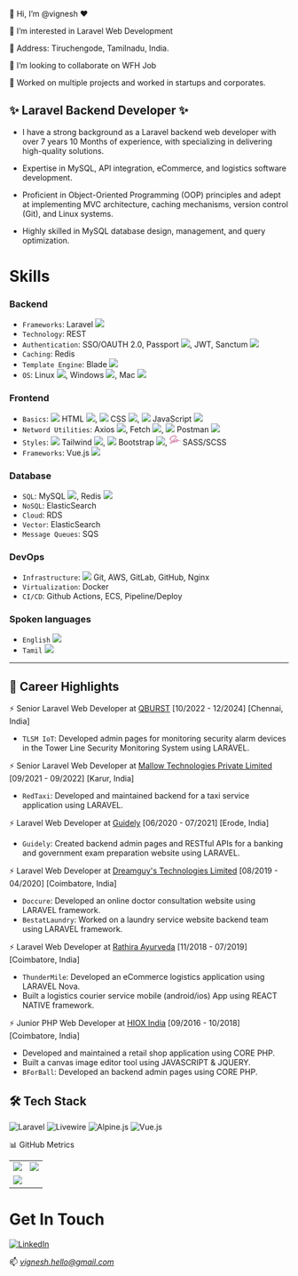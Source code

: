 👋 Hi, I’m @vignesh ❤

👀 I’m interested in Laravel Web Development

🌱 Address: Tiruchengode, Tamilnadu, India.

💞️ I’m looking to collaborate on WFH Job

🚀 Worked on multiple projects and worked in startups and corporates. 

## ✨ Laravel Backend Developer ✨

- I have a strong background as a Laravel backend web developer with over 7 years 10 Months of experience, with specializing in delivering high-quality solutions.
  
- Expertise in MySQL, API integration, eCommerce, and logistics software development.

- Proficient in Object-Oriented Programming (OOP) principles and adept at implementing MVC architecture, caching mechanisms, version control (Git), and Linux systems.

- Highly skilled in MySQL database design, management, and query optimization.

# Skills

### Backend
- `Frameworks`: Laravel ![](https://geps.dev/progress/80)
- `Technology`: REST
- `Authentication`: SSO/OAUTH 2.0, Passport ![](https://geps.dev/progress/80), JWT, Sanctum ![](https://geps.dev/progress/80)
- `Caching`: Redis
- `Template Engine`: Blade ![](https://geps.dev/progress/90)
- `OS`: Linux ![](https://geps.dev/progress/70), Windows ![](https://geps.dev/progress/80), Mac ![](https://geps.dev/progress/70)

### Frontend
- `Basics`: <img src="https://cdn.jsdelivr.net/gh/devicons/devicon/icons/html5/html5-original.svg" width="20"> HTML ![](https://geps.dev/progress/90), <img src="https://cdn.jsdelivr.net/gh/devicons/devicon/icons/css3/css3-plain.svg" width="20"> CSS ![](https://geps.dev/progress/90), <img src="https://cdn.jsdelivr.net/gh/devicons/devicon/icons/javascript/javascript-original.svg" width="20"> JavaScript ![](https://geps.dev/progress/80)
- `Netword Utilities`: Axios ![](https://geps.dev/progress/80), Fetch ![](https://geps.dev/progress/80), <img src="https://www.vectorlogo.zone/logos/getpostman/getpostman-icon.svg" width="20"/> Postman ![](https://geps.dev/progress/70)
- `Styles`: <img src="https://www.vectorlogo.zone/logos/tailwindcss/tailwindcss-icon.svg" width="20"> Tailwind ![](https://geps.dev/progress/60), <img src="https://cdn.jsdelivr.net/gh/devicons/devicon/icons/bootstrap/bootstrap-plain.svg" width="20"> Bootstrap ![](https://geps.dev/progress/70), <img src="https://raw.githubusercontent.com/devicons/devicon/master/icons/sass/sass-original.svg" width="20"> SASS/SCSS
- `Frameworks`: Vue.js ![](https://geps.dev/progress/20)

### Database
- `SQL`: MySQL ![](https://geps.dev/progress/80), Redis ![](https://geps.dev/progress/70)
- `NoSQL`: ElasticSearch
- `Cloud`: RDS
- `Vector`: ElasticSearch
- `Message Queues`: SQS

### DevOps
- `Infrastructure`: <img src="https://cdn.jsdelivr.net/gh/devicons/devicon/icons/git/git-plain.svg" width="20"> Git, AWS, GitLab, GitHub, Nginx
- `Virtualization`: Docker
- `CI/CD`: Github Actions, ECS, Pipeline/Deploy

### Spoken languages
- `English` ![](https://geps.dev/progress/80)
- `Tamil` ![](https://geps.dev/progress/100)

---

## 💼 Career Highlights

⚡ Senior Laravel Web Developer at [QBURST](https://www.qburst.com/en-in/) [10/2022 - 12/2024] [Chennai, India]
- `TLSM IoT`: Developed admin pages for monitoring security alarm devices in the Tower Line Security Monitoring System using LARAVEL.

⚡ Senior Laravel Web Developer at [Mallow Technologies Private Limited](https://mallow-tech.com/) [09/2021 - 09/2022] [Karur, India]
- `RedTaxi`: Developed and maintained backend for a taxi service application using LARAVEL.

⚡ Laravel Web Developer at [Guidely](https://guidely.in/) [06/2020 - 07/2021] [Erode, India]
- `Guidely`: Created backend admin pages and RESTful APIs for a banking and government exam preparation website using LARAVEL.

⚡ Laravel Web Developer at [Dreamguy's Technologies Limited](https://dreamstechnologies.com/) [08/2019 - 04/2020] [Coimbatore, India]
- `Doccure`: Developed an online doctor consultation website using LARAVEL framework.
- `BestatLaundry`: Worked on a laundry service website backend team using LARAVEL framework.

⚡ Laravel Web Developer at [Rathira Ayurveda](https://www.rathiraayurveda.com/) [11/2018 - 07/2019] [Coimbatore, India]
- `ThunderMile`: Developed an eCommerce logistics application using LARAVEL Nova.
- Built a logistics courier service mobile (android/ios) App using REACT NATIVE framework.

⚡ Junior PHP Web Developer at [HIOX India](https://www.hioxindia.com/) [09/2016 - 10/2018] [Coimbatore, India]
- Developed and maintained a retail shop application using CORE PHP.
- Built a canvas image editor tool using JAVASCRIPT & JQUERY.
- `BForBall`: Developed an backend admin pages using CORE PHP.

## 🛠️ Tech Stack
![Laravel](https://img.shields.io/badge/Laravel-%23FF2D20.svg?style=for-the-badge&logo=laravel&logoColor=white) ![Livewire](https://img.shields.io/badge/Livewire-%23DA558C.svg?style=for-the-badge&logo=livewire&logoColor=white) ![Alpine.js](https://img.shields.io/badge/Alpine.js-%2377C1D2.svg?style=for-the-badge&logo=alpine.js&logoColor=white) ![Vue.js](https://img.shields.io/badge/Vue.js-%233FB27F.svg?style=for-the-badge&logo=vue.js&logoColor=white)

📊 GitHub Metrics

<table border="0" cellpadding='0' cellspacing='0'>
  <tr>
    <td>
      <img src="https://github-readme-stats.vercel.app/api?username=vigneshmersal&show_icons=true&theme=github&border_radius=8" />
    </td>
    <td>
    <img src="https://github-readme-stats.vercel.app/api/top-langs/?username=vigneshmersal&layout=compact&theme=github&hide=rich+text+format&langs_count=8&border_radius=8" />
    </td>
  </tr>
  <tr>
    <td colspan="2">
      <a href="https://github.com/vigneshmersal/github-readme-activity-graph">
        <img src="https://github-readme-activity-graph.vercel.app/graph?username=vigneshmersal&theme=github-light&line=5094F0&point=3878cf&hide_title=false&custom_title=Contributions&radius=8" />
      </a>
    </td>
  </tr>
<tr>
</table>

# Get In Touch
[![LinkedIn](https://img.shields.io/badge/LinkedIn-0077B5?style=for-the-badge&logo=linkedin&logoColor=white)](https://www.linkedin.com/in/vignesh-venkatachalam-1bb763aa/)

📫 *vignesh.hello@gmail.com*
